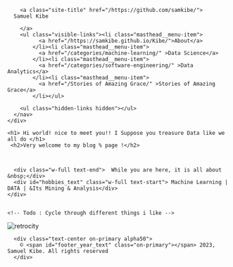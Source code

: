 
<div class="masthead">
  <div class="masthead__inner-wrap">
    <div class="masthead__menu">
      <nav id="site-nav" class="greedy-nav">
        
        <a class="site-title" href="/https://github.com/samkibe/">
      Samuel Kibe
          
        </a>
        <ul class="visible-links"><li class="masthead__menu-item">
              <a href="/https://samkibe.github.io/Kibe/">About</a>
            </li><li class="masthead__menu-item">
              <a href="/categories/machine-learning/" >Data Science</a>
            </li><li class="masthead__menu-item">
              <a href="/categories/software-engineering/" >Data Analytics</a>
            </li><li class="masthead__menu-item">
              <a href="/Stories of Amazing Grace/" >Stories of Amazing Grace</a>
            </li></ul>
            
        <ul class="hidden-links hidden"></ul>
      </nav>
    </div>
  </div>
</div>


 <!-- Me section -->
 <section class="container">

<div class="me text-center flex">
    
    <h1> Hi world! nice to meet you!! I Suppose you treasure Data like we all do </h1>
     <h2>Very welcome to my blog % page !</h2>



      <div class="w-full text-end">  While you are here, it is all about &nbsp;</div>
      <div id="hobbies_text" class="w-full text-start"> Machine Learning | DATA | &Its Mining & Analysis</div>
    </div>
    

    <!-- Todo : Cycle through different things i like -->
  </section>
  
![retrocity](https://github.com/samkibe/samkibe.github.io/assets/25104443/fc5547c9-c57d-4c30-b03b-70b684ac0e8f) 
<!-- ![retrocoding](https://github.com/samkibe/samkibe.github.io/assets/25104443/6edd7a26-6905-4d08-8d5b-661c3163e78a) -->
  <!-- Footer Section -->
  <footer class="footer bg-primary pb-3">
  
      <div class="text-center on-primary alpha50">
        © <span id="footer_year_text" class="on-primary"></span> 2023, Samuel Kibe. All rights reserved
      </div>
  </footer>

